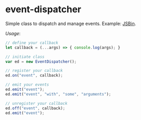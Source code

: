 # event-dispatcher

Simple class to dispatch and manage events. Example: [JSBin](http://jsbin.com/hayimu/edit?js,console).

*Usage*:

```javascript
// define your callback
let callback = (...args) => { console.log(args); }

// initiate class
var ed = new EventDispatcher();

// register your callback
ed.on("event", callback);

// emit your events
ed.emit("event");
ed.emit("event", "with", "some", "arguments");

// unregister your callback
ed.off("event", callback);
ed.emit("event");
```
